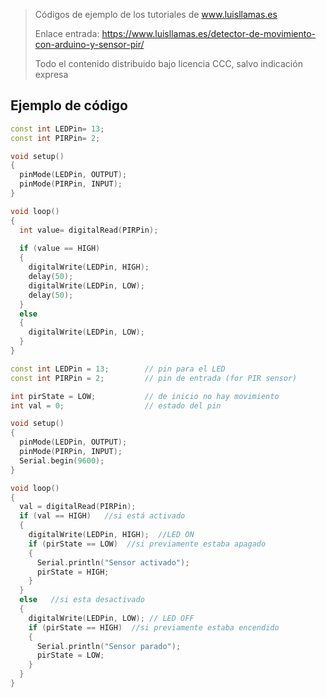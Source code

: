 > Códigos de ejemplo de los tutoriales de www.luisllamas.es
>
> Enlace entrada: https://www.luisllamas.es/detector-de-movimiento-con-arduino-y-sensor-pir/
>
> Todo el contenido distribuido bajo licencia CCC, salvo indicación expresa

## Ejemplo de código
```cpp
const int LEDPin= 13;
const int PIRPin= 2;

void setup()
{
  pinMode(LEDPin, OUTPUT);
  pinMode(PIRPin, INPUT);
}

void loop()
{
  int value= digitalRead(PIRPin);
 
  if (value == HIGH)
  {
    digitalWrite(LEDPin, HIGH);
    delay(50);
    digitalWrite(LEDPin, LOW);
    delay(50);
  }
  else
  {
    digitalWrite(LEDPin, LOW);
  }
}
```

```cpp
const int LEDPin = 13;        // pin para el LED
const int PIRPin = 2;         // pin de entrada (for PIR sensor)

int pirState = LOW;           // de inicio no hay movimiento
int val = 0;                  // estado del pin

void setup() 
{
  pinMode(LEDPin, OUTPUT); 
  pinMode(PIRPin, INPUT);
  Serial.begin(9600);
}

void loop()
{
  val = digitalRead(PIRPin);
  if (val == HIGH)   //si está activado
  { 
    digitalWrite(LEDPin, HIGH);  //LED ON
    if (pirState == LOW)  //si previamente estaba apagado
    {
      Serial.println("Sensor activado");
      pirState = HIGH;
    }
  } 
  else   //si esta desactivado
  {
    digitalWrite(LEDPin, LOW); // LED OFF
    if (pirState == HIGH)  //si previamente estaba encendido
    {
      Serial.println("Sensor parado");
      pirState = LOW;
    }
  }
}
```


